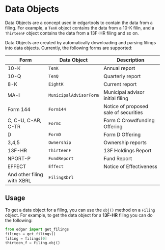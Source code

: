 # Data Objects

Data Objects are a concept used in edgartools to contain the data from a filing. For example, a `TenK` object contains the data from a 10-K filin, and a `ThirteenF` object contains the data from a 13F-HR filing and so on.

Data Objects are created by automatically downloading and parsing filings into data objects.
Currently, the following forms are supported:


| Form                       | Data Object                  | Description                           |
|----------------------------|------------------------------|---------------------------------------|
| 10-K                       | `TenK`                       | Annual report                         |
| 10-Q                       | `TenQ`                       | Quarterly report                      |
| 8-K                        | `EightK`                     | Current report                        |
| MA-I                       | `MunicipalAdvisorForm`       | Municipal advisor initial filing      |
| Form 144                   | `Form144`                    | Notice of proposed sale of securities |
| C, C-U, C-AR, C-TR         | `FormC`                      | Form C Crowdfunding Offering          |
| D                          | `FormD`                      | Form D Offering                       |
| 3,4,5                      | `Ownership`                  | Ownership reports                     |
| 13F-HR                     | `ThirteenF`                  | 13F Holdings Report                   |
| NPORT-P                    | `FundReport`                 | Fund Report                           |
| EFFECT                     | `Effect`                     | Notice of Effectiveness               |
| And other filing with XBRL | `FilingXbrl`                 |                                       |       


## Usage

To get a data object for a filing, you can use the `obj()` method on a `Filing` object.
For example, to get the data object for a **13F-HR** filing you can do the following:

```python
from edgar import get_filings
filings = get_filings()
filing = filings[0]
thirteen_f = filing.obj()
```